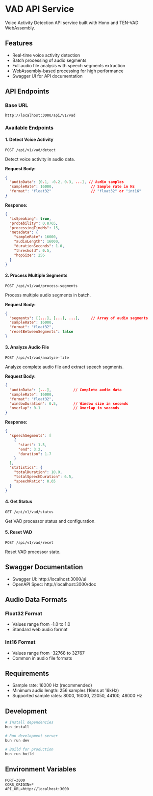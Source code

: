 # VAD API Service

Voice Activity Detection API service built with Hono and TEN-VAD WebAssembly.

## Features

- Real-time voice activity detection
- Batch processing of audio segments
- Full audio file analysis with speech segments extraction
- WebAssembly-based processing for high performance
- Swagger UI for API documentation

## API Endpoints

### Base URL
```
http://localhost:3000/api/v1/vad
```

### Available Endpoints

#### 1. Detect Voice Activity
```
POST /api/v1/vad/detect
```
Detect voice activity in audio data.

**Request Body:**
```json
{
  "audioData": [0.1, -0.2, 0.3, ...], // Audio samples
  "sampleRate": 16000,                 // Sample rate in Hz
  "format": "float32"                  // "float32" or "int16"
}
```

**Response:**
```json
{
  "isSpeaking": true,
  "probability": 0.8765,
  "processingTimeMs": 15,
  "metadata": {
    "sampleRate": 16000,
    "audioLength": 16000,
    "durationSeconds": 1.0,
    "threshold": 0.5,
    "hopSize": 256
  }
}
```

#### 2. Process Multiple Segments
```
POST /api/v1/vad/process-segments
```
Process multiple audio segments in batch.

**Request Body:**
```json
{
  "segments": [[...], [...], ...],     // Array of audio segments
  "sampleRate": 16000,
  "format": "float32",
  "resetBetweenSegments": false
}
```

#### 3. Analyze Audio File
```
POST /api/v1/vad/analyze-file
```
Analyze complete audio file and extract speech segments.

**Request Body:**
```json
{
  "audioData": [...],          // Complete audio data
  "sampleRate": 16000,
  "format": "float32",
  "windowDuration": 0.5,       // Window size in seconds
  "overlap": 0.1               // Overlap in seconds
}
```

**Response:**
```json
{
  "speechSegments": [
    {
      "start": 1.5,
      "end": 3.2,
      "duration": 1.7
    }
  ],
  "statistics": {
    "totalDuration": 10.0,
    "totalSpeechDuration": 6.5,
    "speechRatio": 0.65
  }
}
```

#### 4. Get Status
```
GET /api/v1/vad/status
```
Get VAD processor status and configuration.

#### 5. Reset VAD
```
POST /api/v1/vad/reset
```
Reset VAD processor state.

## Swagger Documentation

- Swagger UI: http://localhost:3000/ui
- OpenAPI Spec: http://localhost:3000/doc

## Audio Data Formats

### Float32 Format
- Values range from -1.0 to 1.0
- Standard web audio format

### Int16 Format
- Values range from -32768 to 32767
- Common in audio file formats

## Requirements

- Sample rate: 16000 Hz (recommended)
- Minimum audio length: 256 samples (16ms at 16kHz)
- Supported sample rates: 8000, 16000, 22050, 44100, 48000 Hz

## Development

```bash
# Install dependencies
bun install

# Run development server
bun run dev

# Build for production
bun run build
```

## Environment Variables

```env
PORT=3000
CORS_ORIGIN=*
API_URL=http://localhost:3000
```